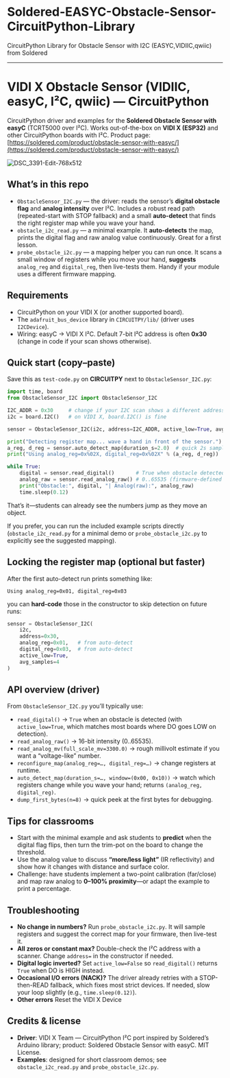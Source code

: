 # Soldered-EASYC-Obstacle-Sensor-CircuitPython-Library
CircuitPython Library for Obstacle Sensor with I2C (EASYC,VIDIIC,qwiic) from Soldered

---

# VIDI X Obstacle Sensor (VIDIIC, easyC, I²C, qwiic) — CircuitPython

CircuitPython driver and examples for the **Soldered Obstacle Sensor with easyC** (TCRT5000 over I²C). Works out-of-the-box on **VIDI X (ESP32)** and other CircuitPython boards with I²C.
Product page: [https://soldered.com/product/obstacle-sensor-with-easyc/](https://soldered.com/product/obstacle-sensor-with-easyc/)

![DSC_3391-Edit-768x512](https://github.com/user-attachments/assets/97edae0e-86e1-40a9-bb65-be01d091b8cd)

## What’s in this repo

* `ObstacleSensor_I2C.py` — the driver: reads the sensor’s **digital obstacle flag** and **analog intensity** over I²C. Includes a robust read path (repeated-start with STOP fallback) and a small **auto-detect** that finds the right register map while you wave your hand. 
* `obstacle_i2c_read.py` — a minimal example. It **auto-detects** the map, prints the digital flag and raw analog value continuously. Great for a first lesson. 
* `probe_obstacle_i2c.py` — a mapping helper you can run once. It scans a small window of registers while you move your hand, **suggests** `analog_reg` and `digital_reg`, then live-tests them. Handy if your module uses a different firmware mapping. 

## Requirements

* CircuitPython on your VIDI X (or another supported board).
* The `adafruit_bus_device` library in `CIRCUITPY/lib/` (driver uses `I2CDevice`).
* Wiring: easyC → VIDI X I²C. Default 7-bit I²C address is often **0x30** (change in code if your scan shows otherwise). 

## Quick start (copy–paste)

Save this as `test-code.py` on **CIRCUITPY** next to `ObstacleSensor_I2C.py`:

```python
import time, board
from ObstacleSensor_I2C import ObstacleSensor_I2C

I2C_ADDR = 0x30     # change if your I2C scan shows a different address
i2c = board.I2C()   # on VIDI X, board.I2C() is fine

sensor = ObstacleSensor_I2C(i2c, address=I2C_ADDR, active_low=True, avg_samples=4)

print("Detecting register map... wave a hand in front of the sensor.")
a_reg, d_reg = sensor.auto_detect_map(duration_s=2.0)  # quick 2s sampling
print("Using analog_reg=0x%02X, digital_reg=0x%02X" % (a_reg, d_reg))

while True:
    digital = sensor.read_digital()       # True when obstacle detected
    analog_raw = sensor.read_analog_raw() # 0..65535 (firmware-defined scale)
    print("Obstacle:", digital, "| Analog(raw):", analog_raw)
    time.sleep(0.12)
```

That’s it—students can already see the numbers jump as they move an object.

If you prefer, you can run the included example scripts directly (`obstacle_i2c_read.py` for a minimal demo or `probe_obstacle_i2c.py` to explicitly see the suggested mapping).  

## Locking the register map (optional but faster)

After the first auto-detect run prints something like:

```
Using analog_reg=0x01, digital_reg=0x03
```

you can **hard-code** those in the constructor to skip detection on future runs:

```python
sensor = ObstacleSensor_I2C(
    i2c,
    address=0x30,
    analog_reg=0x01,   # from auto-detect
    digital_reg=0x03,  # from auto-detect
    active_low=True,
    avg_samples=4
)
```

## API overview (driver)

From `ObstacleSensor_I2C.py` you’ll typically use: 

* `read_digital()` → `True` when an obstacle is detected (with `active_low=True`, which matches most boards where DO goes LOW on detection).
* `read_analog_raw()` → 16-bit intensity (0..65535).
* `read_analog_mv(full_scale_mv=3300.0)` → rough millivolt estimate if you want a “voltage-like” number.
* `reconfigure_map(analog_reg=…, digital_reg=…)` → change registers at runtime.
* `auto_detect_map(duration_s=…, window=(0x00, 0x10))` → watch which registers change while you wave your hand; returns `(analog_reg, digital_reg)`.
* `dump_first_bytes(n=8)` → quick peek at the first bytes for debugging.

## Tips for classrooms

* Start with the minimal example and ask students to **predict** when the digital flag flips, then turn the trim-pot on the board to change the threshold.
* Use the analog value to discuss **“more/less light”** (IR reflectivity) and show how it changes with distance and surface color.
* Challenge: have students implement a two-point calibration (far/close) and map raw analog to **0–100% proximity**—or adapt the example to print a percentage.

## Troubleshooting

* **No change in numbers?** Run `probe_obstacle_i2c.py`. It will sample registers and suggest the correct map for your firmware, then live-test it. 
* **All zeros or constant max?** Double-check the I²C address with a scanner. Change `address=` in the constructor if needed.
* **Digital logic inverted?** Set `active_low=False` so `read_digital()` returns `True` when DO is HIGH instead.
* **Occasional I/O errors (NACK)?** The driver already retries with a STOP-then-READ fallback, which fixes most strict devices. If needed, slow your loop slightly (e.g., `time.sleep(0.12)`).
* **Other errors** Reset the VIDI X Device
  
## Credits & license

* **Driver**: VIDI X Team — CircuitPython I²C port inspired by Soldered’s Arduino library; product: Soldered Obstacle Sensor with easyC. MIT License. 
* **Examples**: designed for short classroom demos; see `obstacle_i2c_read.py` and `probe_obstacle_i2c.py`.  
